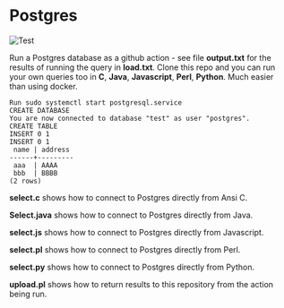 # Postgres

![Test](https://github.com/philiprbrenan/postgres/workflows/Test/badge.svg)

Run a Postgres database as a github action - see file **output.txt** for the results of running the query in **load.txt**. Clone this repo and you can run your own queries too in **C**, **Java**, **Javascript**, **Perl**, **Python**.  Much easier than using docker.

```
Run sudo systemctl start postgresql.service
CREATE DATABASE
You are now connected to database "test" as user "postgres".
CREATE TABLE
INSERT 0 1
INSERT 0 1
 name | address 
------+---------
 aaa  | AAAA
 bbb  | BBBB
(2 rows)
```

**select.c** shows how to connect to Postgres directly from Ansi C.

**Select.java** shows how to connect to Postgres directly from Java.

**select.js** shows how to connect to Postgres directly from Javascript.

**select.pl** shows how to connect to Postgres directly from Perl.

**select.py** shows how to connect to Postgres directly from Python.

**upload.pl** shows how to return results to this repository from the action being run.
